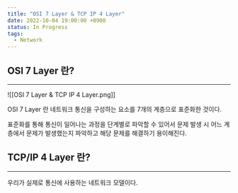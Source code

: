 ```yaml
---
title: "OSI 7 Layer & TCP IP 4 Layer"
date: 2022-10-04 19:00:00 +0900
status: In Progress
tags:
  - Network
---
```


## OSI 7 Layer 란?

---

![[OSI 7 Layer & TCP IP 4 Layer.png]]

OSI 7 Layer 란 네트워크 통신을 구성하는 요소를 7개의 계층으로 표준화한 것이다.

표준화를 통해 통신이 일어나는 과정을 단계별로 파악할 수 있어서 문제 발생 시 어느 계층에서 문제가 발생했는지 파악하고 해당 문제를 해결하기 용이해진다.

## TCP/IP 4 Layer 란?

---

우리가 실제로 통신에 사용하는 네트워크 모델이다.

